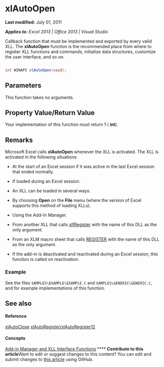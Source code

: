 
# xlAutoOpen

 **Last modified:** July 01, 2011

 _**Applies to:** Excel 2013 | Office 2013 | Visual Studio_

Callback function that must be implemented and exported by every valid XLL. The  **xlAutoOpen** function is the recommended place from where to register XLL functions and commands, initialize data structures, customize the user interface, and so on.


```C#

int WINAPI xlAutoOpen(void);
```


## Parameters

This function takes no arguments.


## Property Value/Return Value

Your implementation of this function must return 1 ( **int**).


## Remarks

Microsoft Excel calls  **xlAutoOpen** whenever the XLL is activated. The XLL is activated in the following situations:


- At the start of an Excel session if it was active in the last Excel session that ended normally.
    
- If loaded during an Excel session.
    
- An XLL can be loaded in several ways:
    
- By choosing  **Open** on the **File** menu (where the version of Excel supports this method of loading XLLs).
    
- Using the Add-In Manager.
    
- From another XLL that calls  [xlfRegister](c730124c-1886-4a0f-8f06-79763025537d.md) with the name of this DLL as the only argument.
    
- From an XLM macro sheet that calls  [REGISTER](c730124c-1886-4a0f-8f06-79763025537d.md) with the name of this DLL as the only argument.
    
- If the add-in is deactivated and reactivated during an Excel session, this function is called on reactivation.
    

### Example

See the files  `SAMPLES\EXAMPLE\EXAMPLE.C` and `SAMPLES\GENERIC\GENERIC.C`, and for example implementations of this function.


## See also


#### Reference


 [xlAutoClose](147e46cd-d4d7-49eb-acdc-5a2ebc2fb6c2.md)
 [xlAutoRegister/xlAutoRegister12](aa4673cf-8e97-4678-b8d4-6a74426334f9.md)
#### Concepts


 [Add-in Manager and XLL Interface Functions](e22d425a-75b2-412c-a07f-fb1915d08615.md)
****   **Contribute to this article**Want to edit or suggest changes to this content? You can edit and submit changes to  [this article](https://github.com/jhershey00/VBA_Excel_Test/OpenXMLCon/articles/748cecb6-61d0-496b-a1a4-a73d22eb29e2.md) using GitHub.

